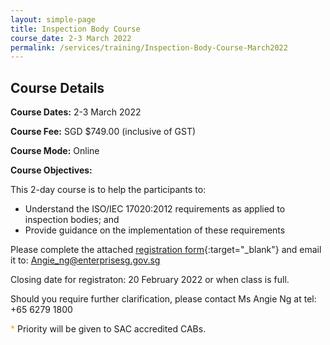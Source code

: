 ```yaml
---
layout: simple-page
title: Inspection Body Course
course_date: 2-3 March 2022
permalink: /services/training/Inspection-Body-Course-March2022
---
```


## Course Details

**Course Dates:**  2-3 March 2022

**Course Fee:** SGD $749.00 (inclusive of GST)

**Course Mode:**  Online

**Course Objectives:**

This 2-day course is to help the participants to:

* Understand the ISO/IEC 17020:2012 requirements as applied to inspection bodies; and
* Provide guidance on the implementation of these requirements

Please complete the attached [registration form](/files/registration-forms/xx   ){:target="_blank"} and email it to:  Angie_ng@enterprisesg.gov.sg

Closing date for registraton:  20 February 2022 or when class is full.
  
Should you require further clarification, please contact Ms Angie Ng at tel: +65 6279 1800

<span style="color:orange;">*</span> Priority will be given to SAC accredited CABs.  
